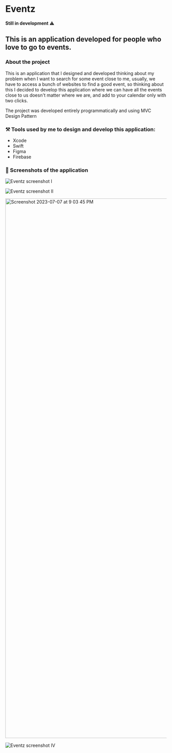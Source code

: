 # Eventz

**Still in development** ⚠️

## This is an application developed for people who love to go to events.

### About the project 

This is an application that I designed and developed thinking about my problem when I want to search for some event close to me, usually, we have to access a bunch of websites to find a good event, so thinking about this I decided to develop this application where we can have all the events close to us doesn't matter where we are, and add to your calendar only with two clicks.

The project was developed entirely programmatically and using MVC Design Pattern

### ⚒️ Tools used by me to design and develop this application:

- Xcode 
- Swift
- Figma
- Firebase

### 📸 Screenshots of the application 

![Eventz screenshot I](https://github.com/caiiocasttro/Eventz/assets/104564732/94a23e9d-36dd-4f71-bc04-15d2ceb27b13)

![Eventz screenshot II](https://github.com/caiiocasttro/Eventz/assets/104564732/7cebf659-abea-415e-b53f-22bd20799c5f)

<img width="1680" alt="Screenshot 2023-07-07 at 9 03 45 PM" src="https://github.com/caiiocasttro/Eventz/assets/104564732/fedfeb49-c2dc-4046-b3fb-c72c509b3b18">


![Eventz screenshot IV](https://github.com/caiiocasttro/Eventz/assets/104564732/0e6e55fd-f688-4b1a-a703-82f40a663817)

